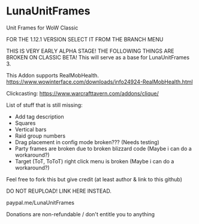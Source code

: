 # LunaUnitFrames
Unit Frames for WoW Classic

FOR THE 1.12.1 VERSION SELECT IT FROM THE BRANCH MENU

THIS IS VERY EARLY ALPHA STAGE! THE FOLLOWING THINGS ARE BROKEN ON CLASSIC BETA!
This will serve as a base for LunaUnitFrames 3.

This Addon supports RealMobHealth.
https://www.wowinterface.com/downloads/info24924-RealMobHealth.html

Clickcasting:
https://www.warcrafttavern.com/addons/clique/

List of stuff that is still missing:
- Add tag description
- Squares
- Vertical bars
- Raid group numbers
- Drag placement in config mode broken??? (Needs testing)
- Party frames are broken due to broken blizzard code (Maybe i can do a workaround?)
- Target (ToT, ToToT) right click menu is broken (Maybe i can do a workaround?)

Feel free to fork this but give credit (at least author & link to this github)

DO NOT REUPLOAD! LINK HERE INSTEAD.


paypal.me/LunaUnitFrames

Donations are non-refundable / don't entitle you to anything